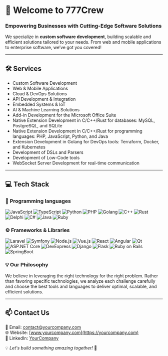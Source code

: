 # 🚀 Welcome to 777Crew

### Empowering Businesses with Cutting-Edge Software Solutions

We specialize in **custom software development**, building scalable and efficient solutions tailored to your needs. From web and mobile applications to enterprise software, we’ve got you covered! 

---

## 🛠 Services
- Custom Software Development
- Web & Mobile Applications
- Cloud & DevOps Solutions
- API Development & Integration
- Embedded Systems & IoT
- AI & Machine Learning Solutions
- Add-in Development for the Microsoft Office Suite
- Native Extension Development in C/C++/Rust for databases: MySQL, PostgreSQL, and SQLite
- Native Extension Development in C/C++/Rust for programming languages: PHP, JavaScript, Python, and Java
- Extension Development in Golang for DevOps tools: Terraform, Docker, and Kubernetes
- Development of DSLs and Parsers
- Development of Low-Code tools
- WebSocket Server Development for real-time communication

---

## 💻 Tech Stack

### 📌 **Programming languages**
![JavaScript](https://img.shields.io/badge/-JavaScript-F7DF1E?logo=javascript&logoColor=black&style=flat)
![TypeScript](https://img.shields.io/badge/-TypeScript-3178C6?logo=typescript&logoColor=white&style=flat)
![Python](https://img.shields.io/badge/-Python-3776AB?logo=python&logoColor=white&style=flat)
![PHP](https://img.shields.io/badge/-PHP-777BB4?logo=php&logoColor=white&style=flat)
![Golang](https://img.shields.io/badge/-Golang-00ADD8?logo=go&logoColor=white&style=flat)
![C++](https://img.shields.io/badge/-C++-00599C?logo=c%2b%2b&logoColor=white&style=flat)
![Rust](https://img.shields.io/badge/-Rust-000000?logo=rust&logoColor=white&style=flat)
![Delphi](https://img.shields.io/badge/-Delphi-E31F26?logo=delphi&logoColor=white&style=flat)
![C#](https://img.shields.io/badge/-C%23-239120?logo=csharp&logoColor=white&style=flat)
![Java](https://img.shields.io/badge/-Java-007396?logo=java&logoColor=white&style=flat)
![Ruby](https://img.shields.io/badge/-Ruby-CC342D?logo=ruby&logoColor=white&style=flat)

### ⚙️ **Frameworks & Libraries**
![Laravel](https://img.shields.io/badge/-Laravel-FF2D20?logo=laravel&logoColor=white&style=flat)
![Symfony](https://img.shields.io/badge/-Symfony-000000?logo=symfony&logoColor=white&style=flat)
![Node.js](https://img.shields.io/badge/-Node.js-339933?logo=node.js&logoColor=white&style=flat)
![Vue.js](https://img.shields.io/badge/-Vue.js-4FC08D?logo=vue.js&logoColor=white&style=flat)
![React](https://img.shields.io/badge/-React-61DAFB?logo=react&logoColor=black&style=flat)
![Angular](https://img.shields.io/badge/-Angular-DD0031?logo=angular&logoColor=white&style=flat)
![Qt](https://img.shields.io/badge/-Qt-41CD52?logo=qt&logoColor=white&style=flat)
![ASP.NET Core](https://img.shields.io/badge/-ASP.NET%20Core-5C2D91?logo=dotnet&logoColor=white&style=flat)
![DevExpress](https://img.shields.io/badge/-DevExpress-FF6600?logo=devexpress&logoColor=white&style=flat)
![Django](https://img.shields.io/badge/-Django-092E20?logo=django&logoColor=white&style=flat)
![Flask](https://img.shields.io/badge/-Flask-000000?logo=flask&logoColor=white&style=flat)
![Ruby on Rails](https://img.shields.io/badge/-Ruby%20on%20Rails-CC0000?logo=rubyonrails&logoColor=white&style=flat)
![SpringBoot](https://img.shields.io/badge/-SpringBoot-6DB33F?logo=springboot&logoColor=white&style=flat)

### 💡 **Our Philosophy**
We believe in leveraging the right technology for the right problem. Rather than favoring specific technologies, we analyze each challenge carefully and choose the best tools and languages to deliver optimal, scalable, and efficient solutions.

---

## 📫 Contact Us
📧 Email: [contact@yourcompany.com](mailto:contact@yourcompany.com)  
🌐 Website: [www.yourcompany.com](https://yourcompany.com)  
💼 LinkedIn: [YourCompany](https://linkedin.com/company/yourcompany)  

💡 *Let's build something amazing together!* 🚀
